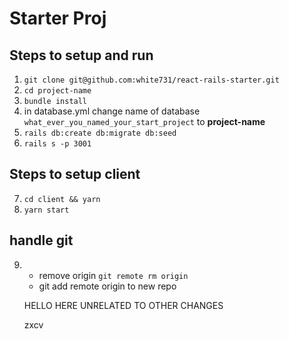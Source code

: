 # Starter Proj

## Steps to setup and run

1. `git clone git@github.com:white731/react-rails-starter.git`
2. `cd project-name`
3. `bundle install`
4. in database.yml change name of database `what_ever_you_named_your_start_project` to **project-name**
5. `rails db:create db:migrate db:seed`
6. `rails s -p 3001`

## Steps to setup client

7. `cd client && yarn`
8. `yarn start`

## handle git

9.  - remove origin `git remote rm origin`
    - git add remote origin to new repo

    HELLO HERE UNRELATED TO OTHER CHANGES

    zxcv
